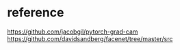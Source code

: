 # reference
https://github.com/jacobgil/pytorch-grad-cam \
https://github.com/davidsandberg/facenet/tree/master/src

